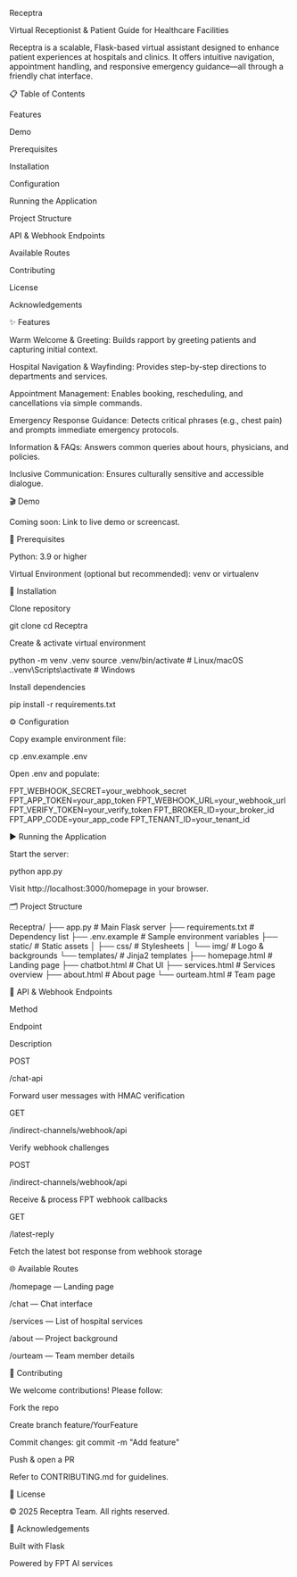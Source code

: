 Receptra

Virtual Receptionist & Patient Guide for Healthcare Facilities

Receptra is a scalable, Flask-based virtual assistant designed to enhance patient experiences at hospitals and clinics. It offers intuitive navigation, appointment handling, and responsive emergency guidance—all through a friendly chat interface.

📋 Table of Contents

Features

Demo

Prerequisites

Installation

Configuration

Running the Application

Project Structure

API & Webhook Endpoints

Available Routes

Contributing

License

Acknowledgements

✨ Features

Warm Welcome & Greeting: Builds rapport by greeting patients and capturing initial context.

Hospital Navigation & Wayfinding: Provides step-by-step directions to departments and services.

Appointment Management: Enables booking, rescheduling, and cancellations via simple commands.

Emergency Response Guidance: Detects critical phrases (e.g., chest pain) and prompts immediate emergency protocols.

Information & FAQs: Answers common queries about hours, physicians, and policies.

Inclusive Communication: Ensures culturally sensitive and accessible dialogue.

🎬 Demo

Coming soon: Link to live demo or screencast.

🔧 Prerequisites

Python: 3.9 or higher

Virtual Environment (optional but recommended): venv or virtualenv

🚀 Installation

Clone repository

git clone <repository-url>
cd Receptra

Create & activate virtual environment

python -m venv .venv
source .venv/bin/activate    # Linux/macOS
.\.venv\Scripts\activate   # Windows

Install dependencies

pip install -r requirements.txt

⚙️ Configuration

Copy example environment file:

cp .env.example .env

Open .env and populate:

FPT_WEBHOOK_SECRET=your_webhook_secret
FPT_APP_TOKEN=your_app_token
FPT_WEBHOOK_URL=your_webhook_url
FPT_VERIFY_TOKEN=your_verify_token
FPT_BROKER_ID=your_broker_id
FPT_APP_CODE=your_app_code
FPT_TENANT_ID=your_tenant_id

▶️ Running the Application

Start the server:

python app.py

Visit http://localhost:3000/homepage in your browser.

🗂️ Project Structure

Receptra/
├── app.py               # Main Flask server
├── requirements.txt     # Dependency list
├── .env.example         # Sample environment variables
├── static/              # Static assets
│   ├── css/             # Stylesheets
│   └── img/             # Logo & backgrounds
└── templates/           # Jinja2 templates
    ├── homepage.html    # Landing page
    ├── chatbot.html     # Chat UI
    ├── services.html    # Services overview
    ├── about.html       # About page
    └── ourteam.html     # Team page

🔗 API & Webhook Endpoints

Method

Endpoint

Description

POST

/chat-api

Forward user messages with HMAC verification

GET

/indirect-channels/webhook/api

Verify webhook challenges

POST

/indirect-channels/webhook/api

Receive & process FPT webhook callbacks

GET

/latest-reply

Fetch the latest bot response from webhook storage

🌐 Available Routes

/homepage  — Landing page

/chat      — Chat interface

/services  — List of hospital services

/about     — Project background

/ourteam   — Team member details

🤝 Contributing

We welcome contributions! Please follow:

Fork the repo

Create branch feature/YourFeature

Commit changes: git commit -m "Add feature"

Push & open a PR

Refer to CONTRIBUTING.md for guidelines.

📜 License

© 2025 Receptra Team. All rights reserved.

🙏 Acknowledgements

Built with Flask

Powered by FPT AI services